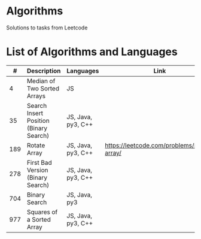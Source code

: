 # Algorithms

Solutions to tasks from Leetcode

# List of Algorithms and Languages

| #   | Description                            | Languages          | Link                                        |
| --- | -------------------------------------- | ------------------ | ------------------------------------------- |
| 4   | Median of Two Sorted Arrays            | JS                 |                                             |
| 35  | Search Insert Position (Binary Search) | JS, Java, py3, C++ |                                             |
| 189 | Rotate Array                           | JS, Java, py3, C++ | https://leetcode.com/problems/rotate-array/ |
| 278 | First Bad Version (Binary Search)      | JS, Java, py3, C++ |                                             |
| 704 | Binary Search                          | JS, Java, py3      |                                             |
| 977 | Squares of a Sorted Array              | JS, Java, py3, C++ |                                             |

